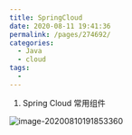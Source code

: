 ```yaml
---
title: SpringCloud
date: 2020-08-11 19:41:36
permalink: /pages/274692/
categories: 
  - Java
  - cloud
tags: 
  - 
---
```

1. Spring Cloud 常用组件

![image-20200810191853360](/img/java/image-20200810191853360.png)